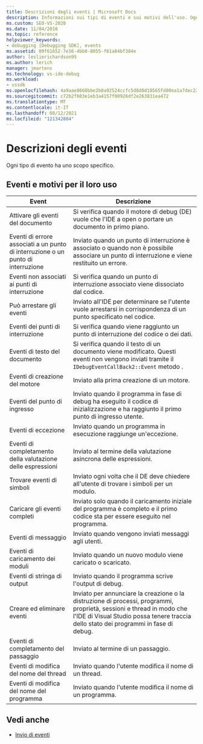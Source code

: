 ```yaml
---
title: Descrizioni degli eventi | Microsoft Docs
description: Informazioni sui tipi di eventi e sui motivi dell'uso. Ogni tipo di evento ha uno scopo specifico.
ms.custom: SEO-VS-2020
ms.date: 11/04/2016
ms.topic: reference
helpviewer_keywords:
- debugging [Debugging SDK], events
ms.assetid: 09f61652-7e16-4bb0-8055-f61a84bf384e
author: leslierichardson95
ms.author: lerich
manager: jmartens
ms.technology: vs-ide-debug
ms.workload:
- vssdk
ms.openlocfilehash: 4a9aae8668bbe2b0a92524ccfc5d8d0d18565fd80ea1a7dec2211f47e37f179d
ms.sourcegitcommit: c72b2f603e1eb3a4157f00926df2e263831ea472
ms.translationtype: MT
ms.contentlocale: it-IT
ms.lasthandoff: 08/12/2021
ms.locfileid: "121342804"
---
```

# <a name="event-descriptions"></a>Descrizioni degli eventi
Ogni tipo di evento ha uno scopo specifico.

## <a name="events-and-the-reasons-for-their-use"></a>Eventi e motivi per il loro uso

|Event|Descrizione|
|-----------|-----------------|
|Attivare gli eventi del documento|Si verifica quando il motore di debug (DE) vuole che l'IDE a open o portare un documento in primo piano.|
|Eventi di errore associati a un punto di interruzione o un punto di interruzione|Inviato quando un punto di interruzione è associato o quando non è possibile associare un punto di interruzione e viene restituito un errore.|
|Eventi non associati ai punti di interruzione|Si verifica quando un punto di interruzione associato viene dissociato dal codice.|
|Può arrestare gli eventi|Inviato all'IDE per determinare se l'utente vuole arrestarsi in corrispondenza di un punto specificato nel codice.|
|Eventi dei punti di interruzione|Si verifica quando viene raggiunto un punto di interruzione del codice o dei dati.|
|Eventi di testo del documento|Si verifica quando il testo di un documento viene modificato. Questi eventi non vengono inviati tramite il `IDebugEventCallBack2::Event` metodo .|
|Eventi di creazione del motore|Inviato alla prima creazione di un motore.|
|Eventi del punto di ingresso|Inviato quando il programma in fase di debug ha eseguito il codice di inizializzazione e ha raggiunto il primo punto di ingresso utente.|
|Eventi di eccezione|Inviato quando un programma in esecuzione raggiunge un'eccezione.|
|Eventi di completamento della valutazione delle espressioni|Inviato al termine della valutazione asincrona delle espressioni.|
|Trovare eventi di simboli|Inviato ogni volta che il DE deve chiedere all'utente di trovare i simboli per un modulo.|
|Caricare gli eventi completi|Inviato solo quando il caricamento iniziale del programma è completo e il primo codice sta per essere eseguito nel programma.|
|Eventi di messaggio|Inviato quando vengono inviati messaggi agli utenti.|
|Eventi di caricamento dei moduli|Inviato quando un nuovo modulo viene caricato o scaricato.|
|Eventi di stringa di output|Inviato quando il programma scrive l'output di debug.|
|Creare ed eliminare eventi|Inviato per annunciare la creazione o la distruzione di processi, programmi, proprietà, sessioni e thread in modo che l'IDE di Visual Studio possa tenere traccia dello stato dei programmi in fase di debug.|
|Eventi di completamento del passaggio|Inviato al termine di un passaggio.|
|Eventi di modifica del nome del thread|Inviato quando l'utente modifica il nome di un thread.|
|Eventi di modifica del nome del programma|Inviato quando l'utente modifica il nome di un programma.|

## <a name="see-also"></a>Vedi anche
- [Invio di eventi](../../extensibility/debugger/sending-events.md)
